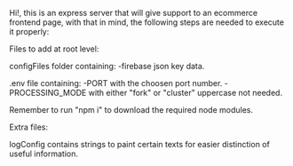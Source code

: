 Hi!, this is an express server that will give support to an ecommerce frontend page, with that in mind, the following steps are needed to execute it properly:

Files to add at root level:

configFiles folder containing:
-firebase json key data.

.env file containing:
-PORT with the choosen port number.
-PROCESSING_MODE with either "fork" or "cluster" uppercase not needed.

Remember to run "npm i" to download the required node modules.

Extra files:

logConfig contains strings to paint certain texts for easier distinction of useful information.